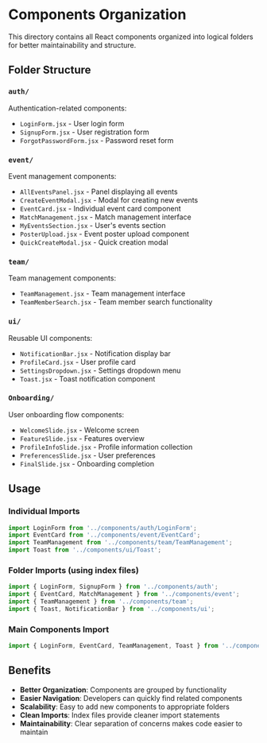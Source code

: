# Components Organization

This directory contains all React components organized into logical folders for better maintainability and structure.

## Folder Structure

### `auth/`
Authentication-related components:
- `LoginForm.jsx` - User login form
- `SignupForm.jsx` - User registration form  
- `ForgotPasswordForm.jsx` - Password reset form

### `event/`
Event management components:
- `AllEventsPanel.jsx` - Panel displaying all events
- `CreateEventModal.jsx` - Modal for creating new events
- `EventCard.jsx` - Individual event card component
- `MatchManagement.jsx` - Match management interface
- `MyEventsSection.jsx` - User's events section
- `PosterUpload.jsx` - Event poster upload component
- `QuickCreateModal.jsx` - Quick creation modal

### `team/`
Team management components:
- `TeamManagement.jsx` - Team management interface
- `TeamMemberSearch.jsx` - Team member search functionality

### `ui/`
Reusable UI components:
- `NotificationBar.jsx` - Notification display bar
- `ProfileCard.jsx` - User profile card
- `SettingsDropdown.jsx` - Settings dropdown menu
- `Toast.jsx` - Toast notification component

### `Onboarding/`
User onboarding flow components:
- `WelcomeSlide.jsx` - Welcome screen
- `FeatureSlide.jsx` - Features overview
- `ProfileInfoSlide.jsx` - Profile information collection
- `PreferencesSlide.jsx` - User preferences
- `FinalSlide.jsx` - Onboarding completion

## Usage

### Individual Imports
```javascript
import LoginForm from '../components/auth/LoginForm';
import EventCard from '../components/event/EventCard';
import TeamManagement from '../components/team/TeamManagement';
import Toast from '../components/ui/Toast';
```

### Folder Imports (using index files)
```javascript
import { LoginForm, SignupForm } from '../components/auth';
import { EventCard, MatchManagement } from '../components/event';
import { TeamManagement } from '../components/team';
import { Toast, NotificationBar } from '../components/ui';
```

### Main Components Import
```javascript
import { LoginForm, EventCard, TeamManagement, Toast } from '../components';
```

## Benefits

- **Better Organization**: Components are grouped by functionality
- **Easier Navigation**: Developers can quickly find related components
- **Scalability**: Easy to add new components to appropriate folders
- **Clean Imports**: Index files provide cleaner import statements
- **Maintainability**: Clear separation of concerns makes code easier to maintain
